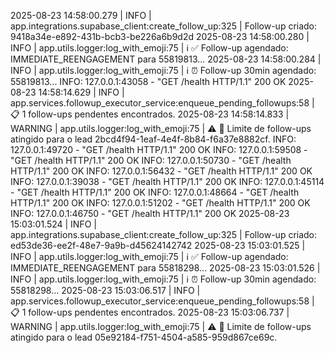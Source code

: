 2025-08-23 14:58:00.279 | INFO     | app.integrations.supabase_client:create_follow_up:325 | Follow-up criado: 9418a34e-e892-431b-bcb3-be226a6b9d2d
2025-08-23 14:58:00.280 | INFO     | app.utils.logger:log_with_emoji:75 | ℹ️ ✅ Follow-up agendado: IMMEDIATE_REENGAGEMENT para 55819813...
2025-08-23 14:58:00.284 | INFO     | app.utils.logger:log_with_emoji:75 | ℹ️ ⏰ Follow-up 30min agendado: 55819813...
INFO:     127.0.0.1:43058 - "GET /health HTTP/1.1" 200 OK
2025-08-23 14:58:14.629 | INFO     | app.services.followup_executor_service:enqueue_pending_followups:58 | 📋 1 follow-ups pendentes encontrados.
2025-08-23 14:58:14.833 | WARNING  | app.utils.logger:log_with_emoji:75 | ⚠️ 🚫 Limite de follow-ups atingido para o lead 2bcd4f94-1eaf-4e4f-8b84-f6a37e8882cf.
INFO:     127.0.0.1:49720 - "GET /health HTTP/1.1" 200 OK
INFO:     127.0.0.1:59508 - "GET /health HTTP/1.1" 200 OK
INFO:     127.0.0.1:50730 - "GET /health HTTP/1.1" 200 OK
INFO:     127.0.0.1:56432 - "GET /health HTTP/1.1" 200 OK
INFO:     127.0.0.1:39038 - "GET /health HTTP/1.1" 200 OK
INFO:     127.0.0.1:45114 - "GET /health HTTP/1.1" 200 OK
INFO:     127.0.0.1:48664 - "GET /health HTTP/1.1" 200 OK
INFO:     127.0.0.1:51202 - "GET /health HTTP/1.1" 200 OK
INFO:     127.0.0.1:46750 - "GET /health HTTP/1.1" 200 OK
2025-08-23 15:03:01.524 | INFO     | app.integrations.supabase_client:create_follow_up:325 | Follow-up criado: ed53de36-ee2f-48e7-9a9b-d45624142742
2025-08-23 15:03:01.525 | INFO     | app.utils.logger:log_with_emoji:75 | ℹ️ ✅ Follow-up agendado: IMMEDIATE_REENGAGEMENT para 55818298...
2025-08-23 15:03:01.526 | INFO     | app.utils.logger:log_with_emoji:75 | ℹ️ ⏰ Follow-up 30min agendado: 55818298...
2025-08-23 15:03:06.517 | INFO     | app.services.followup_executor_service:enqueue_pending_followups:58 | 📋 1 follow-ups pendentes encontrados.
2025-08-23 15:03:06.737 | WARNING  | app.utils.logger:log_with_emoji:75 | ⚠️ 🚫 Limite de follow-ups atingido para o lead 05e92184-f751-4504-a585-959d867ce69c.
